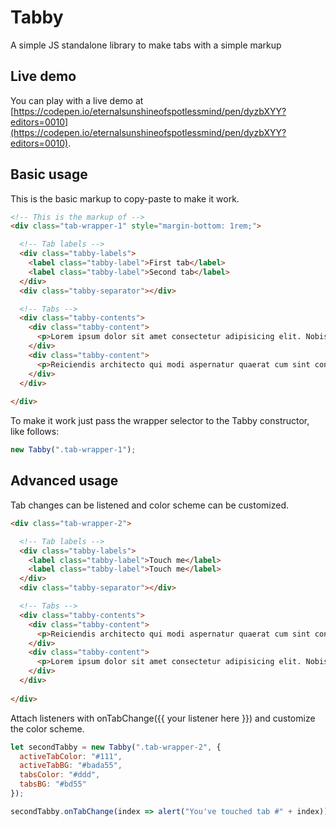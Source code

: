 # Tabby

A simple JS standalone library to make tabs with a simple markup

## Live demo

You can play with a live demo at [https://codepen.io/eternalsunshineofspotlessmind/pen/dyzbXYY?editors=0010](https://codepen.io/eternalsunshineofspotlessmind/pen/dyzbXYY?editors=0010).

## Basic usage

This is the basic markup to copy-paste to make it work.

```html
<!-- This is the markup of -->
<div class="tab-wrapper-1" style="margin-bottom: 1rem;">

  <!-- Tab labels -->
  <div class="tabby-labels">
    <label class="tabby-label">First tab</label>
    <label class="tabby-label">Second tab</label>
  </div>
  <div class="tabby-separator"></div>

  <!-- Tabs -->
  <div class="tabby-contents">
    <div class="tabby-content">
      <p>Lorem ipsum dolor sit amet consectetur adipisicing elit. Nobis quos velit repellat sapiente voluptate ratione pariatur.</p>
    </div>
    <div class="tabby-content">
      <p>Reiciendis architecto qui modi aspernatur quaerat cum sint consectetur suscipit dolor veritatis enim ipsa corporis?</p>
    </div>
  </div>
  
</div>
```

To make it work just pass the wrapper selector to the Tabby constructor, like follows:

```js
new Tabby(".tab-wrapper-1");
```

## Advanced usage

Tab changes can be listened and color scheme can be customized.

```html
<div class="tab-wrapper-2">

  <!-- Tab labels -->
  <div class="tabby-labels">
    <label class="tabby-label">Touch me</label>
    <label class="tabby-label">Touch me</label>
  </div>
  <div class="tabby-separator"></div>

  <!-- Tabs -->
  <div class="tabby-contents">
    <div class="tabby-content">
      <p>Reiciendis architecto qui modi aspernatur quaerat cum sint consectetur suscipit dolor veritatis enim ipsa corporis?</p>
    </div>
    <div class="tabby-content">
      <p>Lorem ipsum dolor sit amet consectetur adipisicing elit. Nobis quos velit repellat sapiente voluptate ratione pariatur.</p>
    </div>
  </div>
  
</div>
```

Attach listeners with onTabChange({{ your listener here }}) and customize the color scheme.

```js
let secondTabby = new Tabby(".tab-wrapper-2", {
  activeTabColor: "#111",
  activeTabBG: "#bada55",
  tabsColor: "#ddd",
  tabsBG: "#bd55"
});

secondTabby.onTabChange(index => alert("You've touched tab #" + index));
```